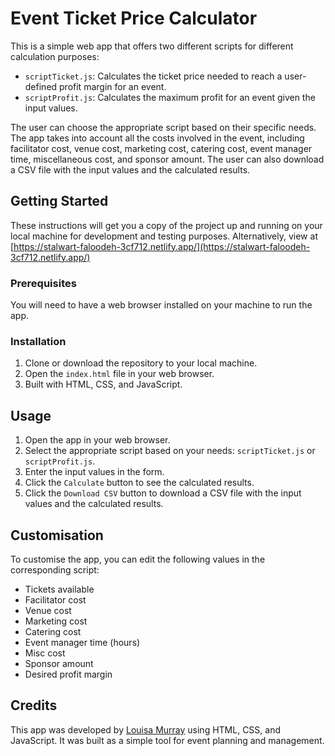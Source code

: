 # Event Ticket Price Calculator

This is a simple web app that offers two different scripts for different calculation purposes:

-   `scriptTicket.js`: Calculates the ticket price needed to reach a user-defined profit margin for an event.
-   `scriptProfit.js`: Calculates the maximum profit for an event given the input values.

The user can choose the appropriate script based on their specific needs. The app takes into account all the costs involved in the event, including facilitator cost, venue cost, marketing cost, catering cost, event manager time, miscellaneous cost, and sponsor amount. The user can also download a CSV file with the input values and the calculated results.

## Getting Started

These instructions will get you a copy of the project up and running on your local machine for development and testing purposes. Alternatively, view at [https://stalwart-faloodeh-3cf712.netlify.app/](https://stalwart-faloodeh-3cf712.netlify.app/)

### Prerequisites

You will need to have a web browser installed on your machine to run the app.

### Installation

1.  Clone or download the repository to your local machine.
2.  Open the `index.html` file in your web browser.
3.  Built with HTML, CSS, and JavaScript.

## Usage

1.  Open the app in your web browser.
2.  Select the appropriate script based on your needs: `scriptTicket.js` or `scriptProfit.js`.
3.  Enter the input values in the form.
4.  Click the `Calculate` button to see the calculated results.
5.  Click the `Download CSV` button to download a CSV file with the input values and the calculated results.

## Customisation

To customise the app, you can edit the following values in the corresponding script:

-   Tickets available
-   Facilitator cost
-   Venue cost
-   Marketing cost
-   Catering cost
-   Event manager time (hours)
-   Misc cost
-   Sponsor amount
-   Desired profit margin

## Credits

This app was developed by [Louisa Murray](https://github.com/louisamurray) using HTML, CSS, and JavaScript. It was built as a simple tool for event planning and management.
